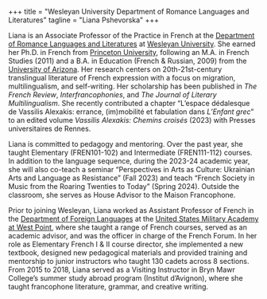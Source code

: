 +++
title = "Wesleyan University Department of Romance Languages and Literatures"
tagline = "Liana Pshevorska"
+++

Liana is an Associate Professor of the Practice in French
at the 
<a href="https://www.wesleyan.edu/romance/index.html" target="_blank">Department of Romance Languages and Literatures</a>
at 
<a href="https://wesleyan.edu" target="_black">Wesleyan University</a>.
She earned her Ph.D. in French from 
<a href="https://www.princeton.edu" target="_blank">Princeton University</a>, 
following an M.A. in French Studies (2011) and a B.A. in 
Education (French & Russian, 2009) from the 
<a href="https://www.arizona.edu" target="_blank">University of Arizona</a>.
Her research centers on 20th-21st-century translingual literature of French 
expression with a focus on migration, multilingualism, and self-writing. 
Her scholarship has been published in *The French Review*, *Interfrancophonies*, 
and *The Journal of Literary Multilingualism*. She recently contributed a chapter 
“L’espace dédalesque de Vassilis Alexakis: errance, (im)mobilité et fabulation 
dans *L’Enfant grec*” 
to an edited volume *Vassilis Alexakis: Chemins croisés* (2023) 
with Presses universitaires de Rennes. 

Liana is committed to pedagogy and mentoring. Over the past year, she taught 
Elementary (FREN101-102) and Intermediate (FREN111-112) courses. In addition to 
the language sequence, during the 2023-24 academic year, she will also co-teach 
a seminar “Perspectives in Arts as Culture: Ukrainian Arts and Language as 
Resistance” (Fall 2023) and teach “French Society in Music from the Roaring 
Twenties to Today” (Spring 2024). Outside the classroom, she serves as House 
Advisor to the Maison Francophone.

Prior to joining Wesleyan, Liana worked as Assistant Professor of French in the 
<a href="https://westpoint.edu/academics/academic-departments/foreign-languages" target="_blank">Department of Foreign Languages</a>
at the 
<a href="https://westpoint.edu" target="_black">United States Military Academy at West Point</a>, 
where she taught a range of French courses, served as an academic advisor, and
was the officer in charge of the French Forum. In her role as Elementary French
I & II course director, she implemented a new textbook, designed new
pedagogical materials and provided training and mentorship to junior
instructors who taught 130 cadets across 8 sections. From 2015 to 2018, Liana
served as a Visiting Instructor in Bryn Mawr College’s summer study abroad
program (Institut d’Avignon), where she taught francophone literature, grammar,
and creative writing.

